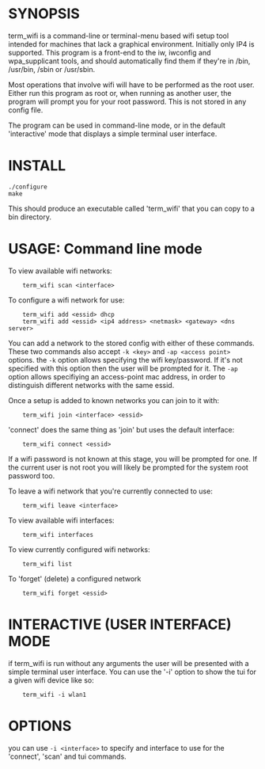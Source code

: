 # SYNOPSIS

term_wifi is a command-line or terminal-menu based wifi setup tool intended for machines that lack a graphical environment. Initially only IP4 is supported. This program is a front-end to the iw, iwconfig and wpa_supplicant tools, and should automatically find them if they're in /bin, /usr/bin, /sbin or /usr/sbin.

Most operations that involve wifi will have to be performed as the root user. Either run this program as root or, when running as another user, the program will prompt you for your root password. This is not stored in any config file.

The program can be used in command-line mode, or in the default 'interactive' mode that displays a simple terminal user interface.

# INSTALL

```
./configure
make
```

This should produce an executable called 'term_wifi' that you can copy to a bin directory.

# USAGE: Command line mode

To view available wifi networks:

```
	term_wifi scan <interface>
```

To configure a wifi network for use:

```
	term_wifi add <essid> dhcp
	term_wifi add <essid> <ip4 address> <netmask> <gateway> <dns server>
```

You can add a network to the stored config with either of these commands. These two commands also accept `-k <key>` and `-ap <access point>` options. the `-k` option allows specifying the wifi key/password. If it's not specified with this option then the user will be prompted for it. The `-ap` option allows specifiying an access-point mac address, in order to distinguish different networks with the same essid.

Once a setup is added to known networks you can join to it with:

```
	term_wifi join <interface> <essid>
```

'connect' does the same thing as 'join' but uses the default interface:

```
	term_wifi connect <essid>
```

If a wifi password is not known at this stage, you will be prompted for one. If the current user is not root you will likely be prompted for the system root password too.

To leave a wifi network that you're currently connected to use:

```
	term_wifi leave <interface>
```

To view available wifi interfaces:

```
	term_wifi interfaces
```

To view currently configured wifi networks:

```
	term_wifi list
```

To 'forget' (delete) a configured network

```
	term_wifi forget <essid>
```


# INTERACTIVE (USER INTERFACE) MODE

if term_wifi is run without any arguments the user will be presented with a simple terminal user interface. You can use the '-i' option to show the tui for a given wifi device like so:

```
	term_wifi -i wlan1
```


# OPTIONS

you can use `-i <interface>` to specify and interface to use for the 'connect', 'scan' and tui commands.


